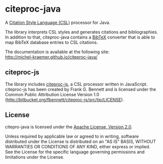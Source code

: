 citeproc-java
=============

A [Citation Style Language (CSL)](http://citationstyles.org/) processor
for Java.

The library interprets CSL styles and generates citations and
bibliographies. In addition to that, citeproc-java contains a
[BibTeX](http://www.bibtex.org/) converter that is able to map BibTeX
database entries to CSL citations.

The documentation is available at the following site:  
http://michel-kraemer.github.io/citeproc-java/

citeproc-js
-----------

The library includes [citeproc-js](https://bitbucket.org/fbennett/citeproc-js/wiki/Home),
a CSL processor written in JavaScript. citeproc-js has been created
by Frank G. Bennett and is licensed under the Common Public
Attribution License Version 1.0
(http://bitbucket.org/fbennett/citeproc-js/src/tip/LICENSE).

License
-------

citepro-java is licensed under the
[Apache License, Version 2.0](http://www.apache.org/licenses/LICENSE-2.0).

Unless required by applicable law or agreed to in writing, software
distributed under the License is distributed on an "AS IS" BASIS,
WITHOUT WARRANTIES OR CONDITIONS OF ANY KIND, either express or implied.
See the License for the specific language governing permissions and
limitations under the License.
